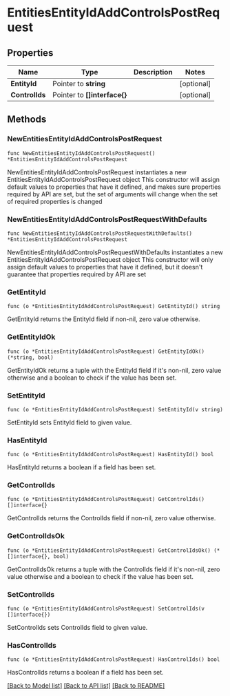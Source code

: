 # EntitiesEntityIdAddControlsPostRequest

## Properties

Name | Type | Description | Notes
------------ | ------------- | ------------- | -------------
**EntityId** | Pointer to **string** |  | [optional] 
**ControlIds** | Pointer to **[]interface{}** |  | [optional] 

## Methods

### NewEntitiesEntityIdAddControlsPostRequest

`func NewEntitiesEntityIdAddControlsPostRequest() *EntitiesEntityIdAddControlsPostRequest`

NewEntitiesEntityIdAddControlsPostRequest instantiates a new EntitiesEntityIdAddControlsPostRequest object
This constructor will assign default values to properties that have it defined,
and makes sure properties required by API are set, but the set of arguments
will change when the set of required properties is changed

### NewEntitiesEntityIdAddControlsPostRequestWithDefaults

`func NewEntitiesEntityIdAddControlsPostRequestWithDefaults() *EntitiesEntityIdAddControlsPostRequest`

NewEntitiesEntityIdAddControlsPostRequestWithDefaults instantiates a new EntitiesEntityIdAddControlsPostRequest object
This constructor will only assign default values to properties that have it defined,
but it doesn't guarantee that properties required by API are set

### GetEntityId

`func (o *EntitiesEntityIdAddControlsPostRequest) GetEntityId() string`

GetEntityId returns the EntityId field if non-nil, zero value otherwise.

### GetEntityIdOk

`func (o *EntitiesEntityIdAddControlsPostRequest) GetEntityIdOk() (*string, bool)`

GetEntityIdOk returns a tuple with the EntityId field if it's non-nil, zero value otherwise
and a boolean to check if the value has been set.

### SetEntityId

`func (o *EntitiesEntityIdAddControlsPostRequest) SetEntityId(v string)`

SetEntityId sets EntityId field to given value.

### HasEntityId

`func (o *EntitiesEntityIdAddControlsPostRequest) HasEntityId() bool`

HasEntityId returns a boolean if a field has been set.

### GetControlIds

`func (o *EntitiesEntityIdAddControlsPostRequest) GetControlIds() []interface{}`

GetControlIds returns the ControlIds field if non-nil, zero value otherwise.

### GetControlIdsOk

`func (o *EntitiesEntityIdAddControlsPostRequest) GetControlIdsOk() (*[]interface{}, bool)`

GetControlIdsOk returns a tuple with the ControlIds field if it's non-nil, zero value otherwise
and a boolean to check if the value has been set.

### SetControlIds

`func (o *EntitiesEntityIdAddControlsPostRequest) SetControlIds(v []interface{})`

SetControlIds sets ControlIds field to given value.

### HasControlIds

`func (o *EntitiesEntityIdAddControlsPostRequest) HasControlIds() bool`

HasControlIds returns a boolean if a field has been set.


[[Back to Model list]](../README.md#documentation-for-models) [[Back to API list]](../README.md#documentation-for-api-endpoints) [[Back to README]](../README.md)


